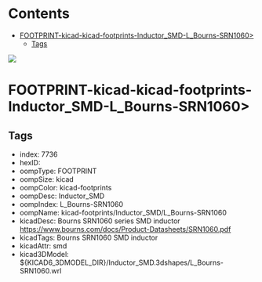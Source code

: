 



Contents
========

* [FOOTPRINT-kicad-kicad-footprints-Inductor_SMD-L_Bourns-SRN1060>](#footprint-kicad-kicad-footprints-inductor_smd-l_bourns-srn1060)
	* [Tags](#tags)
  
![][im]
# FOOTPRINT-kicad-kicad-footprints-Inductor_SMD-L_Bourns-SRN1060>

## Tags

- index: 7736
- hexID: 
- oompType: FOOTPRINT
- oompSize: kicad
- oompColor: kicad-footprints
- oompDesc: Inductor_SMD
- oompIndex: L_Bourns-SRN1060
- oompName: kicad-footprints/Inductor_SMD/L_Bourns-SRN1060
- kicadDesc: Bourns SRN1060 series SMD inductor https://www.bourns.com/docs/Product-Datasheets/SRN1060.pdf
- kicadTags: Bourns SRN1060 SMD inductor
- kicadAttr: smd
- kicad3DModel: ${KICAD6_3DMODEL_DIR}/Inductor_SMD.3dshapes/L_Bourns-SRN1060.wrl



[im]: image.png
